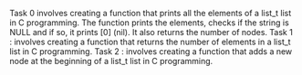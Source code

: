  Task 0 involves creating a function that prints all the elements of a list_t list in C programming. The function prints the elements, checks if the string is NULL and if so, it prints [0] (nil). It also returns the number of nodes.
Task 1 : involves creating a function that returns the number of elements in a list_t list in C programming.
Task 2 : involves creating a function that adds a new node at the beginning of a list_t list in C programming.
